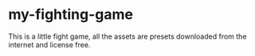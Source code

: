 # my-fighting-game

This is a little fight game, all the assets are presets downloaded from the internet and license free.


